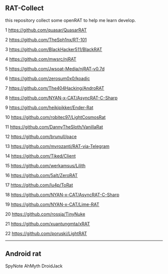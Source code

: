## RAT-Collect

this repository collect some openRAT to help me learn develop.


1 https://github.com/quasar/QuasarRAT

2 https://github.com/TheSph1nx/RT-101

3 https://github.com/BlackHacker511/BlackRAT

4 https://github.com/mwsrc/njRAT

5 https://github.com/Jwsoat-Media/njRAT-v0.7d

6 https://github.com/zerosum0x0/koadic

7 https://github.com/The404Hacking/AndroRAT

8 https://github.com/NYAN-x-CAT/AsyncRAT-C-Sharp

9 https://github.com/heikipikker/Ender-Rat

10 https://github.com/robitec97/LightCosmosRat

11 https://github.com/DannyTheSloth/VanillaRat

12 https://github.com/brunull/pace

13 https://github.com/mvrozanti/RAT-via-Telegram

14 https://github.com/Tiked/Client

15 https://github.com/werkamsus/Lilith

16 https://github.com/5alt/ZeroRAT

17 https://github.com/lu4p/ToRat

18 https://github.com/NYAN-x-CAT/AsyncRAT-C-Sharp

19 https://github.com/NYAN-x-CAT/Lime-RAT

20 https://github.com/rossja/TinyNuke

21 https://github.com/xuantungmta/xRAT

22 https://github.com/poruski/LightRAT



-----------------------------------

## Android rat
SpyNote
AhMyth
DroidJack
